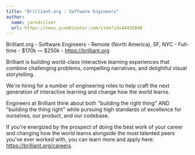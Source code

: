 ```yaml
---
title: "Brilliant.org : Software Engineers"
author:
  name: jaredsilver
  url: https://news.ycombinator.com/item?id=44435040
---
```


<JobNavigation />

Brilliant.org - Software Engineers - Remote (North America), SF, NYC - Full-time - $170k — $250k - <a href="https:&#x2F;&#x2F;brilliant.org" rel="nofollow">https:&#x2F;&#x2F;brilliant.org</a>

Brilliant is building world-class interactive learning experiences that combine challenging problems, compelling narratives, and delightful visual storytelling.

We&#x27;re hiring for a number of engineering roles to help craft the next generation of interactive learning and change how the world learns.

Engineers at Brilliant think about both &quot;building the right thing&quot; AND &quot;building the thing right&quot; while pursuing high standards of excellence for ourselves, our product, and our codebase.

If you&#x27;re energized by the prospect of doing the best work of your career and changing how the world learns alongside the most talented peers you&#x27;ve ever worked with, you can learn more and apply here: <a href="https:&#x2F;&#x2F;brilliant.org&#x2F;careers" rel="nofollow">https:&#x2F;&#x2F;brilliant.org&#x2F;careers</a>.
<JobApplication />
